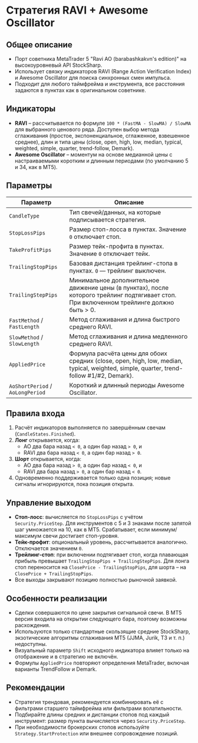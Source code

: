 # Стратегия RAVI + Awesome Oscillator

## Общее описание
- Порт советника MetaTrader 5 "Ravi AO (barabashkakvn's edition)" на высокоуровневый API StockSharp.
- Использует связку индикаторов RAVI (Range Action Verification Index) и Awesome Oscillator для поиска синхронных смен импульса.
- Подходит для любого таймфрейма и инструмента, все расстояния задаются в пунктах как в оригинальном советнике.

## Индикаторы
- **RAVI** – рассчитывается по формуле `100 * (FastMA - SlowMA) / SlowMA` для выбранного ценового ряда. Доступен выбор метода сглаживания (простое, экспоненциальное, сглаженное, взвешенное среднее), длин и типа цены (close, open, high, low, median, typical, weighted, simple, quarter, trend-follow, Demark).
- **Awesome Oscillator** – моментум на основе медианной цены с настраиваемыми коротким и длинным периодами (по умолчанию 5 и 34, как в MT5).

## Параметры
| Параметр | Описание |
| --- | --- |
| `CandleType` | Тип свечей/данных, на которые подписывается стратегия. |
| `StopLossPips` | Размер стоп-лосса в пунктах. Значение `0` отключает стоп. |
| `TakeProfitPips` | Размер тейк-профита в пунктах. Значение `0` отключает тейк. |
| `TrailingStopPips` | Базовая дистанция трейлинг-стопа в пунктах. `0` — трейлинг выключен. |
| `TrailingStepPips` | Минимальное дополнительное движение цены (в пунктах), после которого трейлинг подтягивает стоп. При включенном трейлинге должно быть > 0. |
| `FastMethod` / `FastLength` | Метод сглаживания и длина быстрого среднего RAVI. |
| `SlowMethod` / `SlowLength` | Метод сглаживания и длина медленного среднего RAVI. |
| `AppliedPrice` | Формула расчёта цены для обоих средних (close, open, high, low, median, typical, weighted, simple, quarter, trend-follow #1/#2, Demark). |
| `AoShortPeriod` / `AoLongPeriod` | Короткий и длинный периоды Awesome Oscillator. |

## Правила входа
1. Расчёт индикаторов выполняется по завершённым свечам (`CandleStates.Finished`).
2. **Лонг** открывается, когда:
   - AO два бара назад `< 0`, а один бар назад `> 0`, и
   - RAVI два бара назад `< 0`, а один бар назад `> 0`.
3. **Шорт** открывается, когда:
   - AO два бара назад `> 0`, а один бар назад `< 0`, и
   - RAVI два бара назад `> 0`, а один бар назад `< 0`.
4. Одновременно поддерживается только одна позиция; новые сигналы игнорируются, пока позиция открыта.

## Управление выходом
- **Стоп-лосс**: вычисляется по `StopLossPips` с учётом `Security.PriceStep`. Для инструментов с 5 и 3 знаками после запятой шаг умножается на 10, как в MT5. Срабатывает, если минимум/максимум свечи достигает стоп-уровня.
- **Тейк-профит**: опциональный уровень, рассчитывается аналогично. Отключается значением `0`.
- **Трейлинг-стоп**: при включении подтягивает стоп, когда плавающая прибыль превышает `TrailingStopPips + TrailingStepPips`. Для лонга стоп переносится на `ClosePrice - TrailingStopPips`, для шорта – на `ClosePrice + TrailingStopPips`.
- Все выходы закрывают позицию полностью рыночной заявкой.

## Особенности реализации
- Сделки совершаются по цене закрытия сигнальной свечи. В MT5 версия входила на открытии следующего бара, поэтому возможны расхождения.
- Используются только стандартные скользящие средние StockSharp, экзотические алгоритмы сглаживания MT5 (JJMA, Jurik, T3 и т. п.) недоступны.
- Визуальный параметр `Shift` исходного индикатора влияет только на отображение и в стратегию не включён.
- Формулы `AppliedPrice` повторяют определения MetaTrader, включая варианты TrendFollow и Demark.

## Рекомендации
- Стратегия трендовая, рекомендуется комбинировать её с фильтрами старшего таймфрейма или фильтрами волатильности.
- Подбирайте длины средних и дистанции стопов под каждый инструмент: размер пункта вычисляется через `Security.PriceStep`.
- При необходимости брокерских стопов используйте `Strategy.StartProtection` или внешнее сопровождение позиций.
